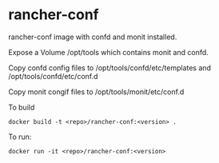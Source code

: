 rancher-conf
============

rancher-conf image with confd and monit installed.

Expose a Volume /opt/tools which contains monit and confd.

Copy confd config files to /opt/tools/confd/etc/templates and /opt/tools/confd/etc/conf.d

Copy monit congif files to /opt/tools/monit/etc/conf.d

To build

```
docker build -t <repo>/rancher-conf:<version> .
```

To run:

```
docker run -it <repo>/rancher-conf:<version> 
```

